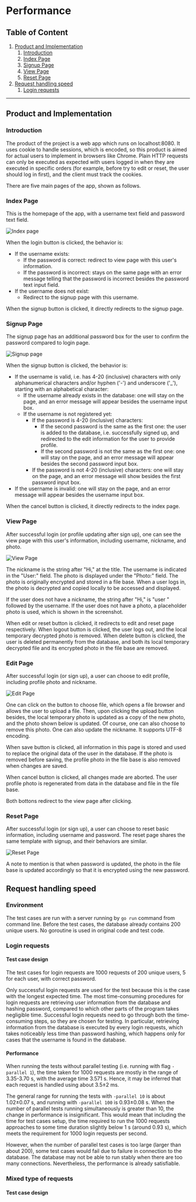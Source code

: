 # Performance

## Table of Content
1. [Product and Implementation](#product-and-implementation)
    1. [Introduction](#introduction)
    1. [Index Page](#index-page)
    1. [Signup Page](#signup-page)
    1. [View Page](#view-page)
    1. [Reset Page](#reset-page)
1. [Request handling speed](#request-handling-speed)
    1. [Login requests](#login-requests)

---------

## Product and Implementation

### Introduction

The product of the project is a web app which runs on localhost:8080. It uses cookie to handle sessions, which is 
encoded, so this product is aimed for actual users to implement in browsers like Chrome. Plain HTTP requests can only 
be executed as expected with users logged in when they are executed in specific orders (for example, before try to 
edit or reset, the user should log in first), and the client must track the cookies.

There are five main pages of the app, shown as follows.

### Index Page

This is the homepage of the app, with a username text field and password text field. 

![Index page](screenshots/index.png)

When the login button is clicked, the behavior is:
* If the username exists:
    * If the password is correct: redirect to view page with this user's information.
    * If the password is incorrect: stays on the same page with an error message telling that the password is incorrect
      besides the password text input field.
* If the username does not exist:
    * Redirect to the signup page with this username.

When the signup button is clicked, it directly redirects to the signup page.

### Signup Page

The signup page has an additional password box for the user to confirm the password compared to login page.

![Signup page](screenshots/signup.png)

When the signup button is clicked, the behavior is:
* If the username is valid, i.e. has 4-20 (inclusive) characters with only alphanumerical characters and/or hyphen ('-')
  and underscore ('_'), starting with an alphabetical character:
  * If the username already exists in the database: one will stay on the page, and an error message will appear besides
    the username input box.
  * If the username is not registered yet:
    * If the password is 4-20 (inclusive) characters:
      * If the second password is the same as the first one: the user is added to the database, i.e. successfully 
      signed up, and redirected to the edit information for the user to provide profile.
      * If the second password is not the same as the first one: one will stay on the page, and an error message will 
      appear besides the second password input box.
    * If the password is not 4-20 (inclusive) characters: one will stay on the page, and an error message will show 
    besides the first password input box.
* If the username is invalid: one will stay on the page, and an error message will appear besides the username input box.

When the cancel button is clicked, it directly redirects to the index page.

### View Page

After successful login (or profile updating after sign up), one can see the view page with this user's information, 
including username, nickname, and photo.

![View Page](screenshots/view.png)

The nickname is the string after "Hi," at the title. The username is indicated in the "User:" field. The photo is 
displayed under the "Photo:" field. The photo is originally encrypted and stored in a file base. When a user logs in,
the photo is decrypted and copied locally to be accessed and displayed.

If the user does not have a nickname, the string after "Hi," is "user " followed by the username. If the user does not 
have a photo, a placeholder photo is used, which is shown in the screenshot.

When edit or reset button is clicked, it redirects to edit and reset page respectively. When logout button is clicked, 
the user logs out, and the local temporary decrypted photo is removed. When delete button is clicked, the user is 
deleted permanently from the database, and both its local temporary decrypted file and its encrypted photo in the file 
base are removed.

### Edit Page

After successful login (or sign up), a user can choose to edit profile, including profile photo and nickname.

![Edit Page](screenshots/edit.png)

One can click on the button to choose file, which opens a file browser and allows the user to upload a file. Then, upon 
clicking the upload button besides, the local temporary photo is updated as a copy of the new photo, and the photo shown 
below is updated. Of course, one can also choose to remove this photo. One can also update the nickname. It supports 
UTF-8 encoding.

When save button is clicked, all information in this page is stored and used to replace the original data of the user in 
the database. If the photo is removed before saving, the profile photo in the file base is also removed when changes are 
saved.

When cancel button is clicked, all changes made are aborted. The user profile photo is regenerated from data in the 
database and file in the file base.

Both bottons redirect to the view page after clicking.

### Reset Page

After successful login (or sign up), a user can choose to reset basic information, including username and password. The
reset page shares the same template with signup, and their behaviors are similar.

![Reset Page](screenshots/reset.png)

A note to mention is that when password is updated, the photo in the file base is updated accordingly so that it is 
encrypted using the new password.

## Request handling speed

### Environment

The test cases are run with a server running by `go run` command from command line. Before the test cases, the database
already contains 200 unique users. No goroutine is used in original code and test code.

### Login requests

#### Test case design

The test cases for login requests are 1000 requests of 200 unique users, 5 for each user, with correct password.

Only successful login requests are used for the test because this is the case with the longest expected time. The most 
time-consuming procedures for login requests are retrieving user information from the database and hashing password, 
compared to which other parts of the program takes negligible time. Successful login requests need to go through both 
the time-consuming steps, so they are chosen for testing. In particular, retrieving information from the database is 
executed by every login requests, which takes noticeably less time than password hashing, which happens only for cases 
that the username is found in the database.

#### Performance

When running the tests without parallel testing (i.e. running with flag `-parallel 1`), the time taken for 1000 requests
are mostly in the range of 3.35-3.70 s, with the average time 3.571 s. Hence, it may be inferred that each 
request is handled using about 3.5±2 ms.

The general range for running the tests with `-parallel 10` is about 1.02±0.07 s, and running with `-parallel 100` is 
0.93±0.08 s. When the number of parallel tests running simultaneously is greater than 10, the change in performance is 
insignificant. This would mean that including the time for test cases setup, the time required to run the 1000 requests
approaches to some time duration slightly below 1 s (around 0.93 s), which meets the requirement for 1000 login requests
per second.

However, when the number of parallel test cases is too large (larger than about 200), some test cases would fail due to 
failure in connection to the database. The database may not be able to run stably when there are too many connections. 
Nevertheless, the performance is already satisfiable.

### Mixed type of requests

#### Test case design